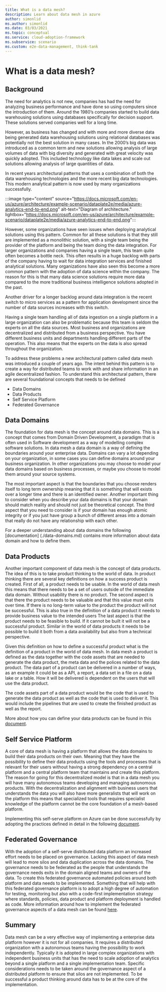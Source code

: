 ```yaml
---
title: What is a data mesh?
description: Learn about data mesh in azure
author: simonlid
ms.author: simonlid
ms.date: 03/03/2021
ms.topic: conceptual
ms.service: cloud-adoption-framework
ms.subservice: scenario
ms.custom: e2e-data-management, think-tank
---
```


# What is a data mesh?

## Background

The need for analytics is not new, companies has had the need for analyzing business performance and have done so using computers since the introduction of them. Around the 1980’s companies started to build data warehousing solutions using databases specifically for decision support. These solutions served companies well for a long time.

However, as business has changed and with more and more diverse data being generated data warehousing solutions using relational databases was potentially not the best solution in many cases. In the 2000’s big data was introduced as a common term and new solutions allowing analysis of large volumes of data with big diversity and generated with great velocity was quickly adopted. This included technology like data lakes and scale out solutions allowing analysis of large quantities of data.

In recent years architectural patterns that uses a combination of both the data warehousing technologies and the more recent big data technologies. This modern analytical pattern is now used by many organizations successfully.

:::image type="content" source="https://docs.microsoft.com/en-us/azure/architecture/example-scenario/dataplate2e/media/azure-analytics-end-to-end.png" alt-text="Diagram of architecture." lightbox="https://docs.microsoft.com/en-us/azure/architecture/example-scenario/dataplate2e/media/azure-analytics-end-to-end.png":::

However, some organizations have seen issues when deploying analytical solutions using this pattern.
Common for all these solutions is that they still are implemented as a monolithic solution, with a single team being the provider of the platform and being the team doing the data integration. For larger organizations and companies having a single team, this team quite often becomes a bottle neck. This often results in a huge backlog with parts of the company having to wait for data integration services and finished analytical solutions. Many organizations have also seen this become a more common pattern with the adoption of data science within the company. The reason for this is that many data science solutions require more data compared to the more traditional business intelligence solutions adopted in the past.

Another driver for a longer backlog around data integration is the recent switch to micro services as a pattern for application development since the number of data sources increases with this switch.

Having a single team handling all of data ingestion on a single platform in a large organization can also be problematic because this team is seldom the experts on all the data sources. Most business and organizations are decentralized and distributed from a business perspective. You have different business units and departments handling different parts of the operation. This also means that the experts on the data is also spread throughout the organization.  

To address these problems a new architectural pattern called data mesh was introduced a couple of years ago. The intent behind this pattern is to create a way for distributed teams to work with and share information in an agile decentralized fashion. To understand this architectural pattern, there are several foundational concepts that needs to be defined

* Data Domains
* Data Products
* Self Service Platform
* Federated Governance

## Data Domains

The foundation for data mesh is the concept around data domains. This is a concept that comes from Domain Driven Development, a paradigm that is often used in Software development as a way of modelling complex software solutions. In data mesh a data domain is a way of defining the boundaries around your enterprise data. Domains can vary a lot depending on your organization, in some cases you can define domains around your business organization. In other organizations you may choose to model your data domains based on business processes, or maybe you choose to model them around your source systems.

The most important aspect is that the boundaries that you choose renders itself to long term ownership meaning that it is something that will exists over a longer time and there is an identified owner. Another important thing to consider when you describe your data domains is that your domain should match reality and should not just be theoretical concept. The third aspect that you need to consider is if your domain has enough atomic integrity or if you just have group a bunch of different areas into a domain that really do not have any relationship with each other.

For a deeper understanding about data domains the following [documentation] (./data-domains.md) contains more information about data domain and how to define them.

## Data Products

Another important component of data mesh is the concept of data products. The idea of this is to take product thinking to the world of data. In product thinking there are several key definitions on how a success product is created.
First of all, a product needs to be usable. In the world of data mesh this means that there needs to be a set of users outside of the immediate data domain. Without usability there is no product.
The second aspect is that there the product needs to be valuable and that this value must exits over time.  If there is no long-term value to the product the product will not be successful. This is also true in the definition of a data product it needs to provide business value to the intended users
The last aspect is that the product needs to be feasible to build. If it cannot be built it will not be a successful product. Similar in the world of data products it needs to be possible to build it both from a data availability but also from a technical perspective.

Given this definition on how to define a successful product what is the definition of a product in the world of data mesh.  In data mesh a product is defined as the data together with the code assets that are needed to generate the data product, the meta data and the polices related to the data product. The data part of a product can be delivered in a number of ways, as an example it could be as a API, a report, a data set in a file on a data lake or a table. How it will be delivered is dependent on the users that will use the data product.

The code assets part of a data product would be the code that is used to generate the data product as well as the code that is used to deliver it. This would include the pipelines that are used to create the finished product as well as the report.

More about how you can define your data products can be found in this [document](./what-is-data-product.md).

## Self Service Platform

A core of data mesh is having a platform that allows the data domains to build their data products on their own. Meaning that they have the possibility to define their data products using the tools and processes that is relevant for their users without having a strong dependency on a central platform and a central platform team that maintains and create this platform. The reason for going for this decentralized model is that in a data mesh you will have many autonomous teams developing and managing autonomous products.
With the decentralization and alignment with business users that understands the data you will also have more generalists that will work on the platform this means that specialized tools that requires specialist knowledge of the platform cannot be the core foundation of a mesh-based platform.

Implementing this self-serve platform on Azure can be done successfully by adopting the practices defined in detail in the following [document](./self-serve-data-platforms.md).

## Federated Governance

With the adoption of a self-serve distributed data platform an increased effort needs to be placed on governance. Lacking this aspect of data mesh will lead to more silos and data duplication across the data domains. The governance needs to be federated as the people that understands the governance needs exits in the domain aligned teams and owners of the data.  To create this federated governance automated policies around both platform and data needs to be implemented. Something that will help with this federated governance platform is to adopt a high degree of automation for testing, monitoring but also with a code-first implementation strategy where standards, policies, data product and platform deployment is handled as code. More information around how to implement the federated governance aspects of a data mesh can be found [here](./data-mesh-governance.md).

## Summary

Data mesh can be a very effective way of implementing a enterprise data platform however it is not for all companies. It requires a distributed organization with a autonomous teams having the possibility to work independently. Typically it is adopted in large complex organizations with independent business units that has the need to scale adoption of analytics beyond a single platform and a single implementation team. Specific considerations needs to be taken around the governance aspect of a distributed platform to ensure that silos are not implemented. To be successful a product thinking around data has to be at the core of the implementation.